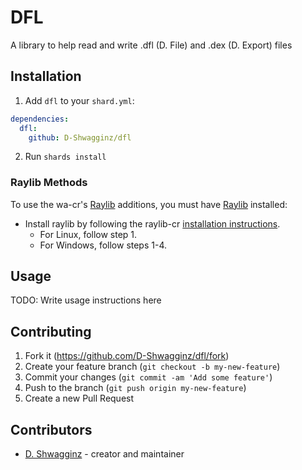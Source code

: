 # DFL

A library to help read and write .dfl (D. File) and .dex (D. Export) files

## Installation

1. Add `dfl` to your `shard.yml`:
```yml
dependencies:
  dfl:
    github: D-Shwagginz/dfl
```

2. Run `shards install`

### Raylib Methods

To use the wa-cr's [Raylib](https://github.com/raysan5/raylib/releases)
additions, you must have [Raylib](https://github.com/raysan5/raylib/releases) installed:

- Install raylib by following the raylib-cr [installation instructions](https://github.com/sol-vin/raylib-cr#installation).
  - For Linux, follow step 1.
  - For Windows, follow steps 1-4.

## Usage

TODO: Write usage instructions here

## Contributing

1. Fork it (<https://github.com/D-Shwagginz/dfl/fork>)
2. Create your feature branch (`git checkout -b my-new-feature`)
3. Commit your changes (`git commit -am 'Add some feature'`)
4. Push to the branch (`git push origin my-new-feature`)
5. Create a new Pull Request

## Contributors

- [D. Shwagginz](https://github.com/D-Shwagginz) - creator and maintainer
